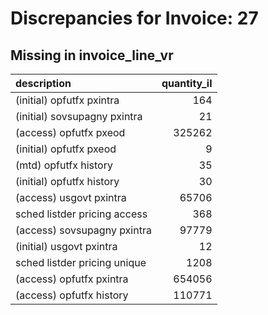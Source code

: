 # Discrepancies for Invoice: 27

## Missing in invoice_line_vr

| description                  |   quantity_il |
|:-----------------------------|--------------:|
| (initial) opfutfx pxintra    |           164 |
| (initial) sovsupagny pxintra |            21 |
| (access) opfutfx pxeod       |        325262 |
| (initial) opfutfx pxeod      |             9 |
| (mtd) opfutfx history        |            35 |
| (initial) opfutfx history    |            30 |
| (access) usgovt pxintra      |         65706 |
| sched listder pricing access |           368 |
| (access) sovsupagny pxintra  |         97779 |
| (initial) usgovt pxintra     |            12 |
| sched listder pricing unique |          1208 |
| (access) opfutfx pxintra     |        654056 |
| (access) opfutfx history     |        110771 |
